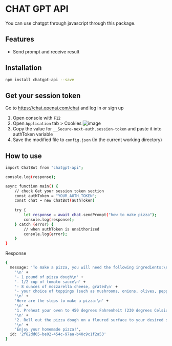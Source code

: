 # CHAT GPT API
You can use chatgpt through javascript through this package.

## Features

- Send prompt and receive result

## Installation
```sh
npm install chatgpt-api --save
```

## Get your session token
Go to https://chat.openai.com/chat and log in or sign up
1. Open console with `F12`
2. Open `Application` tab > Cookies
![image](https://user-images.githubusercontent.com/36258159/205494773-32ef651a-994d-435a-9f76-a26699935dac.png)
3. Copy the value for `__Secure-next-auth.session-token` and paste it into authToken variable
4. Save the modified file to `config.json` (In the current working directory)

## How to use
```sh
import ChatBot from "chatgpt-api";

console.log(response);

async function main() {
    // check Get your session token section
    const authToken = "YOUR_AUTH_TOKEN";
    const chat = new ChatBot(authToken)
  
    try {
        let response = await chat.sendPrompt("how to make pizza");
        console.log(response);
    } catch (error) {
        // when authToken is unaithorized
        console.log(error);
    }
}
```
Response
```sh
{
  message: 'To make a pizza, you will need the following ingredients:\n' +
    '\n' +
    '- 1 pound of pizza dough\n' +
    '- 1/2 cup of tomato sauce\n' +
    '- 8 ounces of mozzarella cheese, grated\n' +
    '- your choice of toppings (such as mushrooms, onions, olives, pepperoni, etc.)\n' +
    '\n' +
    'Here are the steps to make a pizza:\n' +
    '\n' +
    '1. Preheat your oven to 450 degrees Fahrenheit (230 degrees Celsius).\n' +
    '\n' +
    '2. Roll out the pizza dough on a floured surface to your desired shape and thickness.\n' +
    '\n' +
    'Enjoy your homemade pizza!',
  id: '2f82dd65-be02-454c-97aa-b40c9c1f2a53'
}
```